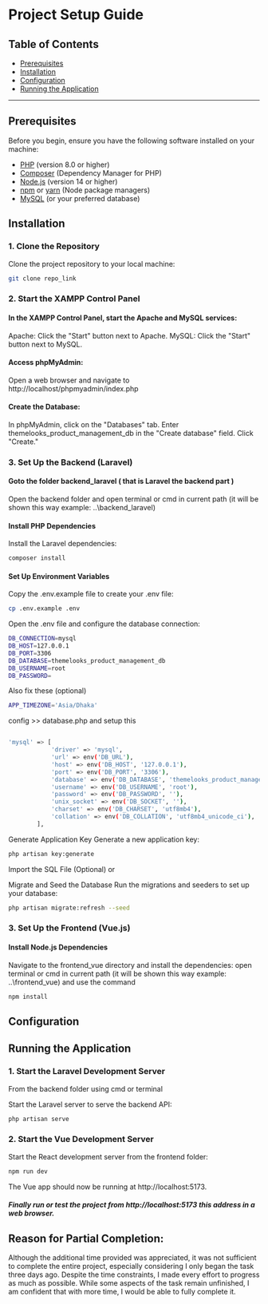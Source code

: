 # Project Setup Guide

## Table of Contents

- [Prerequisites](#prerequisites)
- [Installation](#installation)
- [Configuration](#configuration)
- [Running the Application](#running-the-application)

---

## Prerequisites

Before you begin, ensure you have the following software installed on your machine:

- [PHP](https://www.php.net/downloads) (version 8.0 or higher)
- [Composer](https://getcomposer.org/download/) (Dependency Manager for PHP)
- [Node.js](https://nodejs.org/en/download/) (version 14 or higher)
- [npm](https://www.npmjs.com/get-npm) or [yarn](https://yarnpkg.com/getting-started/install) (Node package managers)
- [MySQL](https://www.mysql.com/downloads/) (or your preferred database)

## Installation

### 1. Clone the Repository

Clone the project repository to your local machine:

```bash
git clone repo_link
```

### 2. Start the XAMPP Control Panel

#### In the XAMPP Control Panel, start the Apache and MySQL services:

Apache: Click the "Start" button next to Apache.
MySQL: Click the "Start" button next to MySQL.

#### Access phpMyAdmin:

Open a web browser and navigate to http://localhost/phpmyadmin/index.php

#### Create the Database:

In phpMyAdmin, click on the "Databases" tab.
Enter themelooks_product_management_db in the "Create database" field.
Click "Create."

### 3. Set Up the Backend (Laravel)

#### Goto the folder backend_laravel ( that is Laravel the backend part )

Open the backend folder and open terminal or cmd in current path (it will be shown this way example: ..\backend_laravel)

#### Install PHP Dependencies

Install the Laravel dependencies:

```bash
composer install
```

#### Set Up Environment Variables

Copy the .env.example file to create your .env file:

```bash
cp .env.example .env
```

Open the .env file and configure the database connection:

```bash
DB_CONNECTION=mysql
DB_HOST=127.0.0.1
DB_PORT=3306
DB_DATABASE=themelooks_product_management_db
DB_USERNAME=root
DB_PASSWORD=
```

Also fix these (optional)

```bash
APP_TIMEZONE='Asia/Dhaka'
```

config >> database.php and setup this 
```bash

'mysql' => [
            'driver' => 'mysql',
            'url' => env('DB_URL'),
            'host' => env('DB_HOST', '127.0.0.1'),
            'port' => env('DB_PORT', '3306'),
            'database' => env('DB_DATABASE', 'themelooks_product_management_db'),
            'username' => env('DB_USERNAME', 'root'),
            'password' => env('DB_PASSWORD', ''),
            'unix_socket' => env('DB_SOCKET', ''),
            'charset' => env('DB_CHARSET', 'utf8mb4'),
            'collation' => env('DB_COLLATION', 'utf8mb4_unicode_ci'),
        ],

```

Generate Application Key
Generate a new application key:

```bash
php artisan key:generate
```

Import the SQL File (Optional) or

Migrate and Seed the Database
Run the migrations and seeders to set up your database:

```bash
php artisan migrate:refresh --seed
```

### 3. Set Up the Frontend (Vue.js)

#### Install Node.js Dependencies

Navigate to the frontend_vue directory and install the dependencies:
open terminal or cmd in current path (it will be shown this way example: ..\frontend_vue)
and use the command

```bash
npm install
```

## Configuration

## Running the Application

### 1. Start the Laravel Development Server

From the backend folder using cmd or terminal

Start the Laravel server to serve the backend API:

```bash
php artisan serve
```

### 2. Start the Vue Development Server

Start the React development server from the frontend folder:

```bash
npm run dev
```

The Vue app should now be running at http://localhost:5173.

##### Finally run or test the project from http://localhost:5173 this address in a web browser.

## Reason for Partial Completion:
Although the additional time provided was appreciated, it was not sufficient to complete the entire project, especially considering I only began the task three days ago. Despite the time constraints, I made every effort to progress as much as possible. While some aspects of the task remain unfinished, I am confident that with more time, I would be able to fully complete it.



